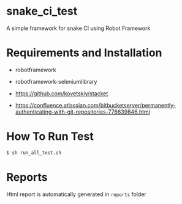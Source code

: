 # snake_ci_test

A simple framework for snake CI using Robot Framework 

# Requirements and Installation
* robotframework
* robotframework-seleniumlibrary
* https://github.com/kovetskiy/stacket

* https://confluence.atlassian.com/bitbucketserver/permanently-authenticating-with-git-repositories-776639846.html

# How To Run Test

```bash
$ sh run_all_test.sh
```

# Reports
Html report is automatically generated in `reports` folder